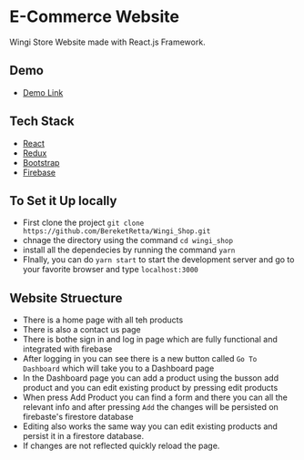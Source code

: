 # E-Commerce Website

Wingi Store Website made with React.js Framework.


## Demo
* [Demo Link](https://63f1382ce9e5a70008a7b9bd--rainbow-kringle-678e83.netlify.app/)



## Tech Stack

* [React](https://reactjs.org/)
* [Redux](https://redux.js.org/)
* [Bootstrap](https://getbootstrap.com/)
* [Firebase](https://firebase.google.com/)


## To Set it Up locally
* First clone the project `git clone https://github.com/BereketRetta/Wingi_Shop.git`
* chnage the directory using the command `cd wingi_shop`
* install all the dependecies by running the command `yarn`
* FInally, you can do `yarn start` to start the development server and go to your favorite browser and type `localhost:3000`


## Website Struecture
* There is a home page with all teh products 
* There is also a contact us page
* There is bothe sign in and log in page which are fully functional and integrated with firebase
* After logging in you can see there is a new button called `Go To Dashboard` which will take you to a Dashboard page
* In the Dashboard page you can add a product using the busson add product and you can edit existing product by pressing edit products
* When press Add Product you can find a form and there you can all the relevant info and after pressing `Add` the changes will be persisted on firebaste's firestore database
* Editing also works the same way you can edit existing products and persist it in a firestore database.
* If changes are not reflected quickly reload the page.
